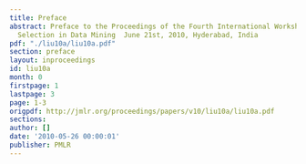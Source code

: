 ```yaml
---
title: Preface
abstract: Preface to the Proceedings of the Fourth International Workshop on Feature
  Selection in Data Mining  June 21st, 2010, Hyderabad, India
pdf: "./liu10a/liu10a.pdf"
section: preface
layout: inproceedings
id: liu10a
month: 0
firstpage: 1
lastpage: 3
page: 1-3
origpdf: http://jmlr.org/proceedings/papers/v10/liu10a/liu10a.pdf
sections: 
author: []
date: '2010-05-26 00:00:01'
publisher: PMLR
---
```

